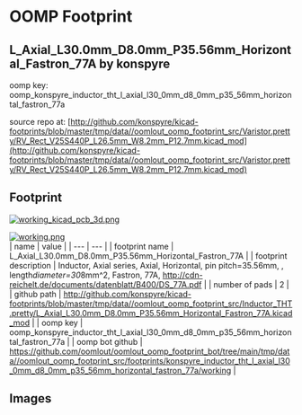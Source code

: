 # OOMP Footprint  
## L_Axial_L30.0mm_D8.0mm_P35.56mm_Horizontal_Fastron_77A  by konspyre  
  
oomp key: oomp_konspyre_inductor_tht_l_axial_l30_0mm_d8_0mm_p35_56mm_horizontal_fastron_77a  
  
source repo at: [http://github.com/konspyre/kicad-footprints/blob/master/tmp/data//oomlout_oomp_footprint_src/Varistor.pretty/RV_Rect_V25S440P_L26.5mm_W8.2mm_P12.7mm.kicad_mod](http://github.com/konspyre/kicad-footprints/blob/master/tmp/data//oomlout_oomp_footprint_src/Varistor.pretty/RV_Rect_V25S440P_L26.5mm_W8.2mm_P12.7mm.kicad_mod)  
## Footprint  
  
[![working_kicad_pcb_3d.png](working_kicad_pcb_3d_600.png)](working_kicad_pcb_3d.png)  
  
[![working.png](working_600.png)](working.png)  
| name | value | 
| --- | --- | 
| footprint name | L_Axial_L30.0mm_D8.0mm_P35.56mm_Horizontal_Fastron_77A | 
| footprint description | Inductor, Axial series, Axial, Horizontal, pin pitch=35.56mm, , length*diameter=30*8mm^2, Fastron, 77A, http://cdn-reichelt.de/documents/datenblatt/B400/DS_77A.pdf | 
| number of pads | 2 | 
| github path | http://github.com/konspyre/kicad-footprints/blob/master/tmp/data//oomlout_oomp_footprint_src/Inductor_THT.pretty/L_Axial_L30.0mm_D8.0mm_P35.56mm_Horizontal_Fastron_77A.kicad_mod | 
| oomp key | oomp_konspyre_inductor_tht_l_axial_l30_0mm_d8_0mm_p35_56mm_horizontal_fastron_77a | 
| oomp bot github | https://github.com/oomlout/oomlout_oomp_footprint_bot/tree/main/tmp/data//oomlout_oomp_footprint_src/footprints/konspyre_inductor_tht_l_axial_l30_0mm_d8_0mm_p35_56mm_horizontal_fastron_77a/working | 
## Images  
